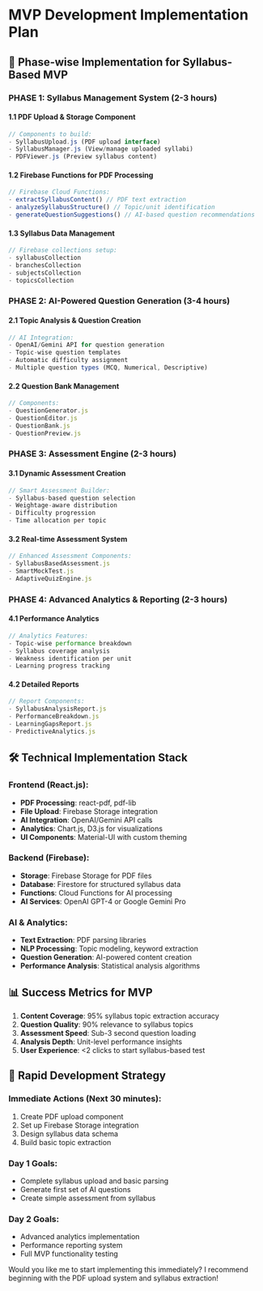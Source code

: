 # MVP Development Implementation Plan

## 🎯 Phase-wise Implementation for Syllabus-Based MVP

### **PHASE 1: Syllabus Management System (2-3 hours)**

#### 1.1 PDF Upload & Storage Component
```javascript
// Components to build:
- SyllabusUpload.js (PDF upload interface)
- SyllabusManager.js (View/manage uploaded syllabi)
- PDFViewer.js (Preview syllabus content)
```

#### 1.2 Firebase Functions for PDF Processing
```javascript
// Firebase Cloud Functions:
- extractSyllabusContent() // PDF text extraction
- analyzeSyllabusStructure() // Topic/unit identification
- generateQuestionSuggestions() // AI-based question recommendations
```

#### 1.3 Syllabus Data Management
```javascript
// Firebase collections setup:
- syllabusCollection
- branchesCollection
- subjectsCollection
- topicsCollection
```

### **PHASE 2: AI-Powered Question Generation (3-4 hours)**

#### 2.1 Topic Analysis & Question Creation
```javascript
// AI Integration:
- OpenAI/Gemini API for question generation
- Topic-wise question templates
- Automatic difficulty assignment
- Multiple question types (MCQ, Numerical, Descriptive)
```

#### 2.2 Question Bank Management
```javascript
// Components:
- QuestionGenerator.js
- QuestionEditor.js
- QuestionBank.js
- QuestionPreview.js
```

### **PHASE 3: Assessment Engine (2-3 hours)**

#### 3.1 Dynamic Assessment Creation
```javascript
// Smart Assessment Builder:
- Syllabus-based question selection
- Weightage-aware distribution
- Difficulty progression
- Time allocation per topic
```

#### 3.2 Real-time Assessment System
```javascript
// Enhanced Assessment Components:
- SyllabusBasedAssessment.js
- SmartMockTest.js
- AdaptiveQuizEngine.js
```

### **PHASE 4: Advanced Analytics & Reporting (2-3 hours)**

#### 4.1 Performance Analytics
```javascript
// Analytics Features:
- Topic-wise performance breakdown
- Syllabus coverage analysis
- Weakness identification per unit
- Learning progress tracking
```

#### 4.2 Detailed Reports
```javascript
// Report Components:
- SyllabusAnalysisReport.js
- PerformanceBreakdown.js
- LearningGapsReport.js
- PredictiveAnalytics.js
```

## 🛠️ Technical Implementation Stack

### Frontend (React.js):
- **PDF Processing**: react-pdf, pdf-lib
- **File Upload**: Firebase Storage integration
- **AI Integration**: OpenAI/Gemini API calls
- **Analytics**: Chart.js, D3.js for visualizations
- **UI Components**: Material-UI with custom theming

### Backend (Firebase):
- **Storage**: Firebase Storage for PDF files
- **Database**: Firestore for structured syllabus data
- **Functions**: Cloud Functions for AI processing
- **AI Services**: OpenAI GPT-4 or Google Gemini Pro

### AI & Analytics:
- **Text Extraction**: PDF parsing libraries
- **NLP Processing**: Topic modeling, keyword extraction
- **Question Generation**: AI-powered content creation
- **Performance Analysis**: Statistical analysis algorithms

## 📊 Success Metrics for MVP

1. **Content Coverage**: 95% syllabus topic extraction accuracy
2. **Question Quality**: 90% relevance to syllabus topics
3. **Assessment Speed**: Sub-3 second question loading
4. **Analysis Depth**: Unit-level performance insights
5. **User Experience**: <2 clicks to start syllabus-based test

## 🚀 Rapid Development Strategy

### Immediate Actions (Next 30 minutes):
1. Create PDF upload component
2. Set up Firebase Storage integration
3. Design syllabus data schema
4. Build basic topic extraction

### Day 1 Goals:
- Complete syllabus upload and basic parsing
- Generate first set of AI questions
- Create simple assessment from syllabus

### Day 2 Goals:
- Advanced analytics implementation
- Performance reporting system
- Full MVP functionality testing

Would you like me to start implementing this immediately? I recommend beginning with the PDF upload system and syllabus extraction!

